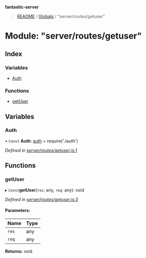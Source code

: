 **fantastic-server**

> [README](../README.md) / [Globals](../globals.md) / "server/routes/getuser"

# Module: "server/routes/getuser"

## Index

### Variables

* [Auth](_server_routes_getuser_.md#auth)

### Functions

* [getUser](_server_routes_getuser_.md#getuser)

## Variables

### Auth

• `Const` **Auth**: [auth](_server_routes_auth_index_.md#auth) = require('./auth')

*Defined in [server/routes/getuser.js:1](https://github.com/besimorhino/project-fantastic/blob/af5d0de/server/routes/getuser.js#L1)*

## Functions

### getUser

▸ `Const`**getUser**(`res`: any, `req`: any): void

*Defined in [server/routes/getuser.js:3](https://github.com/besimorhino/project-fantastic/blob/af5d0de/server/routes/getuser.js#L3)*

#### Parameters:

Name | Type |
------ | ------ |
`res` | any |
`req` | any |

**Returns:** void
